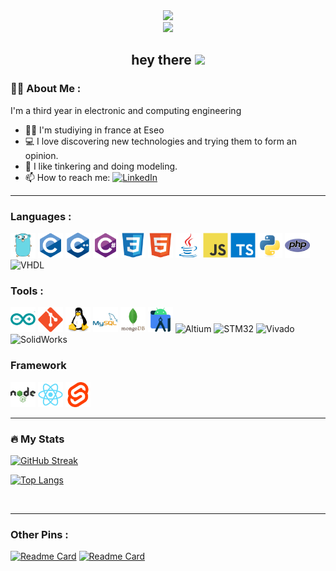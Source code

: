 <div id="header" align="center">
    <img src="https://media.giphy.com/media/ao9DUiTKH60XS/giphy.gif" width="100"/>
    <div id="badges">
        <a href="https://www.linkedin.com/in/julien-guitter-783561236/">
            <img src="https://img.shields.io/badge/LinkedIn-blue?logo=linkedin&logoColor=white&style=for-the-badge">
        </a>
    </div>
    <h2>
        hey there
        <img src="https://media.giphy.com/media/hvRJCLFzcasrR4ia7z/giphy.gif" width="30px"/>
    </h2>
</div>

### :man_technologist: About Me :

I'm a third year in electronic and computing engineering
- :man_student: I'm studiying in france at Eseo
- :computer: I love discovering new technologies and trying them to form an opinion.
- :toolbox: I like tinkering and doing modeling.
- :mailbox: How to reach me: [![LinkedIn](https://img.shields.io/badge/-Julien_Guitter-blue?logo=linkedin&logoColor=white&style=flat)](https://www.linkedin.com/in/julien-guitter-783561236/)

---

### Languages :
<p align="left">
    <img src="https://github.com/devicons/devicon/blob/master/icons/go/go-original.svg" alt="go" width="40" height="40"/>
    <img src="https://github.com/devicons/devicon/blob/master/icons/c/c-original.svg" alt="c" width="40" height="40"/>
    <img src="https://github.com/devicons/devicon/blob/master/icons/cplusplus/cplusplus-original.svg" alt="cplusplus" width="40" height="40"/>
    <img src="https://github.com/devicons/devicon/blob/master/icons/csharp/csharp-original.svg" alt="csharp" width="40" height="40"/>
    <img src="https://github.com/devicons/devicon/blob/master/icons/css3/css3-original.svg" alt="css3" width="40" height="40"/>
     <img src="https://github.com/devicons/devicon/blob/master/icons/html5/html5-original.svg" alt="html5" width="40" height="40"/>
     <img src="https://github.com/devicons/devicon/blob/master/icons/java/java-original.svg" alt="java" width="40" height="40"/>
     <img src="https://github.com/devicons/devicon/blob/master/icons/javascript/javascript-original.svg" alt="javascript" width="40" height="40"/>
     <img src="https://github.com/devicons/devicon/blob/master/icons/typescript/typescript-original.svg" alt="typescript" width="40" height="40"/>
     <img src="https://github.com/devicons/devicon/blob/master/icons/python/python-original.svg" alt="python" width="40" height="40"/>
    <img src="https://github.com/devicons/devicon/blob/master/icons/php/php-original.svg" alt="PHP" width="40" height="40"/>
    <img src="https://play-lh.googleusercontent.com/xeuSfQHt8wEb-JdcXLtReGF-KO8_Rd2UMOL0vSB6bS9qlxdAGQ0VR4mM9wVeEb76EA" alt="VHDL" width="40" height="40"/>
<p>


### Tools :
<p align="left">
    <img src="https://github.com/devicons/devicon/blob/master/icons/arduino/arduino-original.svg" alt="arduino" width="40" height="40"/>
    <img src="https://github.com/devicons/devicon/blob/master/icons/git/git-original.svg" alt="Git" width="40" height="40"/>
    <img src="https://github.com/devicons/devicon/blob/master/icons/linux/linux-original.svg" alt="linux" width="40" height="40"/>
    <img src="https://github.com/devicons/devicon/blob/master/icons/mysql/mysql-original-wordmark.svg" alt="mysql" width="40" height="40"/>
    <img src="https://github.com/devicons/devicon/blob/master/icons/mongodb/mongodb-original-wordmark.svg" alt="MongoDB" width="40" height="40"/>
    <img src="https://github.com/devicons/devicon/blob/master/icons/androidstudio/androidstudio-original.svg" alt="Android Studio" width="40" height="40"/>
    <img src="https://minesspace.fr/assets/img/logos/altium.png" alt="Altium" width="40" height="40"/>
    <img src="https://media.imgcdn.org/repo/2023/07/stm32cubemx/64ba6a1ed1bc8-stm32cubemx-Icon.webp" alt="STM32" width="40" height="40"/>
    <img src="https://lh3.googleusercontent.com/proxy/ed9VLDcsj-QKqR95cHnNdh7HvGzOf1LJECaSVqpXrrNk_IhTbAq2d3JJ-rLcs7BKPXpPsHx0ABjYRj--aUfhS_18apcf2WNFPeg" alt="Vivado" width="100" height="30"/>
    <img src="https://cdn.worldvectorlogo.com/logos/solidworks-logo-1.svg" alt="SolidWorks" width="80" height="40"/>
</p>


### Framework
<p align="left">
    <img src="https://github.com/devicons/devicon/blob/master/icons/nodejs/nodejs-original-wordmark.svg" alt="nodejs" width="40" height="40"/>
    <img src="https://github.com/devicons/devicon/blob/master/icons/react/react-original.svg" alt="React" width="40" height="40"/>
    <img src="https://github.com/devicons/devicon/blob/master/icons/svelte/svelte-original.svg" alt="Svelte" width="40" height="40"/>
</p>

---

### :fire: My Stats

[![GitHub Streak](https://streak-stats.demolab.com?user=JulienGuitter&theme=dark&date_format=M%20j%5B%2C%20Y%5D&exclude_days=Sun%2CSat)](https://git.io/streak-stats)

[![Top Langs](https://github-readme-stats.vercel.app/api/top-langs/?username=JulienGuitter&layout=donut&langs_count=6&theme=vision-friendly-dark)](https://github.com/anuraghazra/github-readme-stats)

<img src="https://komarev.com/ghpvc/?username=JulienGuitter&style=flat-square&color=blue" alt=""/>


---

### Other Pins :

[![Readme Card](https://github-readme-stats.vercel.app/api/pin/?username=matthieuEv&repo=Mini-Tram)](https://github.com/matthieuEv/Mini-Tram)    [![Readme Card](https://github-readme-stats.vercel.app/api/pin/?username=LouvAndTech&repo=ESE-Oye)](https://github.com/LouvAndTech/ESE-Oye)



